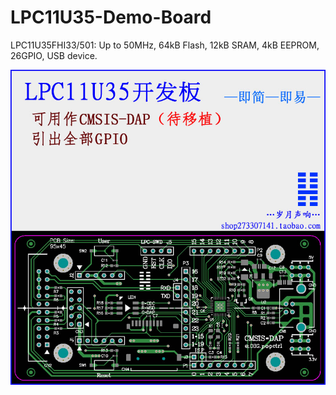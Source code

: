 # LPC11U35-Demo-Board
LPC11U35FHI33/501: Up to 50MHz, 64kB Flash, 12kB SRAM, 4kB EEPROM, 26GPIO, USB device.

![image](https://github.com/arm8686/LPC11U35-Demo-Board/blob/master/pic/LPC11U35_2.jpg)
